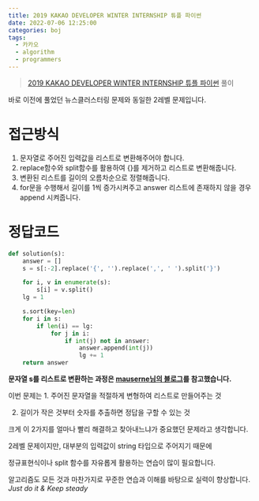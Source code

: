 ```yaml
---
title: 2019 KAKAO DEVELOPER WINTER INTERNSHIP 튜플 파이썬
date: 2022-07-06 12:25:00
categories: boj
tags:
  - 카카오
  - algorithm
  - programmers
---
```


> [2019 KAKAO DEVELOPER WINTER INTERNSHIP 튜플 파이썬](https://school.programmers.co.kr/learn/courses/30/lessons/64065) 풀이

바로 이전에 풀었던 뉴스클러스터링 문제와 동일한 2레벨 문제입니다.

# 접근방식
1. 문자열로 주어진 입력값을 리스트로 변환해주어야 합니다.
2. replace함수와 split함수를 활용하여 {}를 제거하고 리스트로 변환해줍니다.
3. 변환된 리스트를 길이의 오름차순으로 정렬해줍니다.
4. for문을 수행해서 길이를 1씩 증가시켜주고 answer 리스트에 존재하지 않을 경우   
append 시켜줍니다.

# 정답코드

~~~python
def solution(s):
    answer = []
    s = s[:-2].replace('{', '').replace(',', ' ').split('}')

    for i, v in enumerate(s):
        s[i] = v.split()
    lg = 1

    s.sort(key=len)
    for i in s:
        if len(i) == lg:
            for j in i:
                if int(j) not in answer:
                    answer.append(int(j))
                    lg += 1
    return answer

~~~

**문자열 s를 리스트로 변환하는 과정은 [mauserne님의 블로그](https://velog.io/@mauserne/%ED%94%84%EB%A1%9C%EA%B7%B8%EB%9E%98%EB%A8%B8%EC%8A%A4-%ED%8A%9C%ED%94%8C-%EB%AC%B8%EC%A0%9C%ED%92%80%EC%9D%B4-python)를 참고했습니다.**

이번 문제는 1. 주어진 문자열을 적절하게 변형하여 리스트로 만들어주는 것

2. 길이가 작은 것부터 숫자를 추출하면 정답을 구할 수 있는 것

크게 이 2가지를 얼마나 빨리 해결하고 찾아내느냐가 중요했던 문제라고 생각합니다.

2레벨 문제이지만, 대부분의 입력값이 string 타입으로 주어지기 때문에 

정규표현식이나 split 함수를 자유롭게 활용하는 연습이 많이 필요합니다.

알고리즘도 모든 것과 마찬가지로 꾸준한 연습과 이해를 바탕으로 실력이 향상합니다.    
*Just do it & Keep steady*
